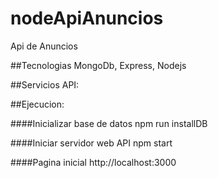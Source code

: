 # nodeApiAnuncios
Api de Anuncios

##Tecnologias
MongoDb, Express, Nodejs

##Servicios API:

##Ejecucion:

####Inicializar base de datos
npm run installDB

####Iniciar servidor web API
npm start

####Pagina inicial
http://localhost:3000